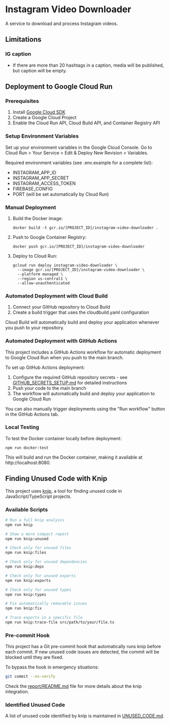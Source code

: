 # Instagram Video Downloader

A service to download and process Instagram videos.

## Limitations

### IG caption

- If there are more than 20 hashtags in a caption, media will be published, but caption will be empty.

## Deployment to Google Cloud Run

### Prerequisites

1. Install [Google Cloud SDK](https://cloud.google.com/sdk/docs/install)
2. Create a Google Cloud Project
3. Enable the Cloud Run API, Cloud Build API, and Container Registry API

### Setup Environment Variables

Set up your environment variables in the Google Cloud Console. Go to Cloud Run > Your Service > Edit & Deploy New Revision > Variables.

Required environment variables (see .env.example for a complete list):

- INSTAGRAM_APP_ID
- INSTAGRAM_APP_SECRET
- INSTAGRAM_ACCESS_TOKEN
- FIREBASE_CONFIG
- PORT (will be set automatically by Cloud Run)

### Manual Deployment

1. Build the Docker image:

   ```
   docker build -t gcr.io/[PROJECT_ID]/instagram-video-downloader .
   ```

2. Push to Google Container Registry:

   ```
   docker push gcr.io/[PROJECT_ID]/instagram-video-downloader
   ```

3. Deploy to Cloud Run:
   ```
   gcloud run deploy instagram-video-downloader \
     --image gcr.io/[PROJECT_ID]/instagram-video-downloader \
     --platform managed \
     --region us-central1 \
     --allow-unauthenticated
   ```

### Automated Deployment with Cloud Build

1. Connect your GitHub repository to Cloud Build
2. Create a build trigger that uses the cloudbuild.yaml configuration

Cloud Build will automatically build and deploy your application whenever you push to your repository.

### Automated Deployment with GitHub Actions

This project includes a GitHub Actions workflow for automatic deployment to Google Cloud Run when you push to the main branch.

To set up GitHub Actions deployment:

1. Configure the required GitHub repository secrets - see [GITHUB_SECRETS_SETUP.md](GITHUB_SECRETS_SETUP.md) for detailed instructions
2. Push your code to the main branch
3. The workflow will automatically build and deploy your application to Google Cloud Run

You can also manually trigger deployments using the "Run workflow" button in the GitHub Actions tab.

### Local Testing

To test the Docker container locally before deployment:

```
npm run docker:test
```

This will build and run the Docker container, making it available at http://localhost:8080.

## Finding Unused Code with Knip

This project uses [knip](https://github.com/webpro/knip), a tool for finding unused code in JavaScript/TypeScript projects.

### Available Scripts

```bash
# Run a full knip analysis
npm run knip

# Show a more compact report
npm run knip:unused

# Check only for unused files
npm run knip:files

# Check only for unused dependencies
npm run knip:deps

# Check only for unused exports
npm run knip:exports

# Check only for unused types
npm run knip:types

# Fix automatically removable issues
npm run knip:fix

# Trace exports in a specific file
npm run knip:trace-file src/path/to/your/file.ts
```

### Pre-commit Hook

This project has a Git pre-commit hook that automatically runs knip before each commit. If new unused code issues are detected, the commit will be blocked until they are fixed.

To bypass the hook in emergency situations:

```bash
git commit --no-verify
```

Check the [report/README.md](./report/README.md) file for more details about the knip integration.

### Identified Unused Code

A list of unused code identified by knip is maintained in [UNUSED_CODE.md](./UNUSED_CODE.md).
